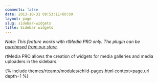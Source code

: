 ```yaml
---
comments: false
date: 2013-10-31 09:53:11+00:00
layout: page
slug: sidebar-widgets
title: Sidebar widgets
---
```


_Note: This feature works with rtMedia PRO only. The plugin can be [purchased from our store](https://rtcamp.com/store/rtmedia-pro/)._

rtMedia PRO allows the creation of widgets for media galleries and media uploaders in the sidebars.

{% include themes/rtcamp/modules/child-pages.html context=page.url depth=1 %}


##
